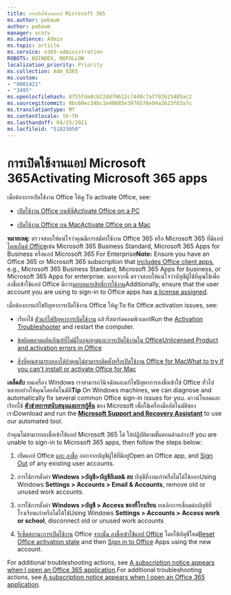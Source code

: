 ```yaml
---
title: การเปิดใช้งานแอป Microsoft 365
ms.author: pebaum
author: pebaum
manager: scotv
ms.audience: Admin
ms.topic: article
ms.service: o365-administration
ROBOTS: NOINDEX, NOFOLLOW
localization_priority: Priority
ms.collection: Adm_O365
ms.custom:
- "9001421"
- "3495"
ms.openlocfilehash: 8755fde0cb22dd79612c74d8c7af792625405ac2
ms.sourcegitcommit: 8bc60ec34bc1e40685e3976576e04a2623f63a7c
ms.translationtype: MT
ms.contentlocale: th-TH
ms.lasthandoff: 04/15/2021
ms.locfileid: "51823050"
---
```

# <a name="activating-microsoft-365-apps"></a><span data-ttu-id="c245f-102">การเปิดใช้งานแอป Microsoft 365</span><span class="sxs-lookup"><span data-stu-id="c245f-102">Activating Microsoft 365 apps</span></span>

<span data-ttu-id="c245f-103">เมื่อต้องการเปิดใช้งาน Office ให้ดู:</span><span class="sxs-lookup"><span data-stu-id="c245f-103">To activate Office, see:</span></span>

- [<span data-ttu-id="c245f-104">เปิดใช้งาน Office บนพีซี</span><span class="sxs-lookup"><span data-stu-id="c245f-104">Activate Office on a PC</span></span>](https://support.office.com/article/activate-office-5bd38f38-db92-448b-a982-ad170b1e187e) 

- [<span data-ttu-id="c245f-105">เปิดใช้งาน Office บน Mac</span><span class="sxs-lookup"><span data-stu-id="c245f-105">Activate Office on a Mac</span></span>](https://support.office.com/article/activate-office-for-mac-7f6646b1-bb14-422a-9ad4-a53410fcefb2)

<span data-ttu-id="c245f-106">**หมายเหตุ:**  ตรวจสอบให้แน่ใจว่าคุณมีการสมัครใช้งาน Office 365 หรือ Microsoft 365 ที่มีแอป [ไคลเอ็นต์ Office](https://support.office.com/article/28cbc8cf-1332-4f04-9123-9b660abb629e)เช่น Microsoft 365 Business Standard, Microsoft 365 Apps for Business หรือแอป Microsoft 365 For Enterprise</span><span class="sxs-lookup"><span data-stu-id="c245f-106">**Note:**  Ensure you have an Office 365 or Microsoft 365 subscription that [includes Office client apps](https://support.office.com/article/28cbc8cf-1332-4f04-9123-9b660abb629e), e.g., Microsoft 365 Business Standard, Microsoft 365 Apps for business, or Microsoft 365 Apps for enterprise.</span></span> <span data-ttu-id="c245f-107">นอกจากนี้ ตรวจสอบให้แน่ใจว่าบัญชีผู้ใช้ที่คุณใช้เพื่อลงชื่อเข้าใช้แอป Office มีการ[มอบหมายสิทธิ์การใช้งาน](https://docs.microsoft.com/microsoft-365/admin/manage/assign-licenses-to-users)</span><span class="sxs-lookup"><span data-stu-id="c245f-107">Additionally, ensure that the user account you are using to sign-in to Office apps has [a license assigned](https://docs.microsoft.com/microsoft-365/admin/manage/assign-licenses-to-users).</span></span>

<span data-ttu-id="c245f-108">เมื่อต้องการแก้ไขปัญหาการเปิดใช้งาน Office ให้ดู:</span><span class="sxs-lookup"><span data-stu-id="c245f-108">To fix Office activation issues, see:</span></span>

- <span data-ttu-id="c245f-109">เรียกใช้ [ตัวแก้ไขปัญหาการเปิดใช้งาน](https://aka.ms/SARA-OfficeActivation-Alchemy) แล้วรีสตาร์ตคอมพิวเตอร์</span><span class="sxs-lookup"><span data-stu-id="c245f-109">Run the [Activation Troubleshooter](https://aka.ms/SARA-OfficeActivation-Alchemy) and restart the computer.</span></span>
- [<span data-ttu-id="c245f-110">ข้อผิดพลาดผลิตภัณฑ์ที่ไม่มีใบอนุญาตและการเปิดใช้งานใน Office</span><span class="sxs-lookup"><span data-stu-id="c245f-110">Unlicensed Product and activation errors in Office</span></span>](https://support.office.com/article/unlicensed-product-and-activation-errors-in-office-0d23d3c0-c19c-4b2f-9845-5344fedc4380)

- [<span data-ttu-id="c245f-111">สิ่งที่คุณสามารถลองได้ถ้าคุณไม่สามารถติดตั้งหรือเปิดใช้งาน Office for Mac</span><span class="sxs-lookup"><span data-stu-id="c245f-111">What to try if you can't install or activate Office for Mac</span></span>](https://support.office.com/article/what-to-try-if-you-can-t-install-or-activate-office-for-mac-5efba2b4-b1e6-4e5f-bf3c-6ab945d03dea)

<span data-ttu-id="c245f-112">**เคล็ดลับ** บนเครื่อง Windows เราสามารถวินิจฉัยและแก้ไขปัญหาการลงชื่อเข้าใช้ Office ทั่วไปหลายอย่างให้คุณโดยอัตโนมัติ</span><span class="sxs-lookup"><span data-stu-id="c245f-112">**Tip** On Windows machines, we can diagnose and automatically fix several common Office sign-in issues for you.</span></span> <span data-ttu-id="c245f-113">ดาวน์โหลดและเรียกใช้  **[ตัวช่วยการสนับสนุนและการกู้คืน](https://aka.ms/SaRA-OfficeSignInScenario)** ของ Microsoft เพื่อใช้เครื่องมืออัตโนมัติของเรา</span><span class="sxs-lookup"><span data-stu-id="c245f-113">Download and run the  **[Microsoft Support and Recovery Assistant](https://aka.ms/SaRA-OfficeSignInScenario)** to use our automated tool.</span></span>

<span data-ttu-id="c245f-114">ถ้าคุณไม่สามารถลงชื่อเข้าใช้แอป Microsoft 365 ได้ ให้ปฏิบัติตามขั้นตอนด้านล่าง:</span><span class="sxs-lookup"><span data-stu-id="c245f-114">If you are unable to sign-in to Microsoft 365 apps, then follow the steps below:</span></span>

1. <span data-ttu-id="c245f-115">เปิดแอป Office [และ ลงชื่อ](https://go.microsoft.com/fwlink/?linkid=2114082) ออกจากบัญชีผู้ใช้ที่มีอยู่</span><span class="sxs-lookup"><span data-stu-id="c245f-115">Open an Office app, and [Sign Out](https://go.microsoft.com/fwlink/?linkid=2114082) of any existing user accounts.</span></span>

2. <span data-ttu-id="c245f-116">การใช้การตั้งค่า **Windows >บัญชี>บัญชีอีเมล& ลบ** บัญชีที่งานเก่าหรือไม่ได้ใช้ออก</span><span class="sxs-lookup"><span data-stu-id="c245f-116">Using Windows **Settings > Accounts > Email & Accounts**, remove old or unused work accounts.</span></span>

3. <span data-ttu-id="c245f-117">การใช้การตั้งค่า **Windows >บัญชี > Access ของที่โรงเรียน** ยกเลิกการเชื่อมต่อบัญชีที่โรงเรียนเก่าหรือไม่ได้ใช้</span><span class="sxs-lookup"><span data-stu-id="c245f-117">Using Windows **Settings > Accounts > Access work or school**, disconnect old or unused work accounts</span></span>

4. <span data-ttu-id="c245f-118">[รีเซ็ตสถานะการเปิดใช้งาน](https://docs.microsoft.com/office365/troubleshoot/activation/reset-office-365-proplus-activation-state) Office [จากนั้น ลงชื่อเข้าใช้แอป Office](https://support.office.com/article/sign-in-to-office-b9582171-fd1f-4284-9846-bdd72bb28426) โดยใช้บัญชีใหม่</span><span class="sxs-lookup"><span data-stu-id="c245f-118">[Reset Office activation state](https://docs.microsoft.com/office365/troubleshoot/activation/reset-office-365-proplus-activation-state) and then [Sign in to Office](https://support.office.com/article/sign-in-to-office-b9582171-fd1f-4284-9846-bdd72bb28426) Apps using the new account.</span></span>

<span data-ttu-id="c245f-119">For additional troubleshooting actions, see [A subscription notice appears when I open an Office 365 application](https://support.office.com/article/a-subscription-notice-appears-when-i-open-an-office-365-application-4cabe32c-f594-4c0e-9191-3d3ade10cceb).</span><span class="sxs-lookup"><span data-stu-id="c245f-119">For additional troubleshooting actions, see [A subscription notice appears when I open an Office 365 application](https://support.office.com/article/a-subscription-notice-appears-when-i-open-an-office-365-application-4cabe32c-f594-4c0e-9191-3d3ade10cceb).</span></span>
